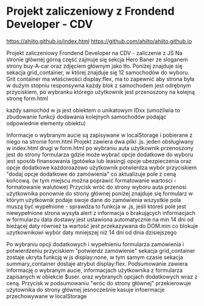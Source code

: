 # Projekt zaliczeniowy z Frondend Developer - CDV 

https://ahiito.github.io/index.html
https://github.com/ahiito/ahiito.github.io

Projekt zaliczeniowy Frondend Developer na CDV - zaliczenie z JS 
Na stronie głównej górną część zajmuje się sekcja Hero Baner ze sloganem strony buy-A-car oraz zdjęciem głównym jako tło. Poniżej znajduje się sekacja grid_container, w której znajduje się 12 samochodów do wyboru.
Grit container ma właściwości display:flex, ma to zapewnić aby strona była w dużym stopniu responsywna 
każdy blok z samochodem jest odrębnym przyciskiem, po wybranku którego użytkownik jest przenoszony na kolejną stronę form.html 

każdy samochód w js jest obiektem o unikatowym IDxx
(umożliwia to zbudowanie funkcji dodawania kolejnych samochodów podając odpowiednie elementy obiektu) 

Informacje o wybranym aucie są zapisywane w localStorage i pobierane z niego na stronie form.html 
Projekt zawiera dwa pliki .js. jeden obsługiwany w index.html drugi w form.html
po wybraniu auta użytkownik przenoszony jest do strony formularza gdzie może wybrać opcje dodatkowe 
do wyboru jest sposób finansowania (gotówka lub leasing)
opcje ubezpieczenia oraz opcje dodatkowe 
każdoroazowo użytkownik potwierdza wybór przyciskiem "dodaj opcje dodatkowe do zamówienia" co aktualizuje pole z ceną końcową. 
(w tym miejscu można poprawić formatowanie wartości - formatowanie walutowe)
Przycisk wróć do strony wyboru auta przenosi użytkownika ponownie do strony głównej 
poniżej znajduje się formularz w którym użytkownik podaje swoje dane do zamówienia 
wszystkie pola muszą być wypełnione - sprawdza to funkcja w .js, jeśli któreś pole jest niewypełnione strona wysyła alert z informacja o brakujących informacjach w formularzu 
data dostawy jest ustawiona automatycznie na min 14 dni od bieżącej daty również ta wartość jest przekazywana do DOM.min co blokuje uzytkownikowi wybór daty mniejszej niż 14 dni od dnia dzisiejszego 

Po wybraniu opcji dodatkowych i wypełnieniu formularza zamówienia i potwierdzeniu przyciskiem "potwierdz zamówienie" 
sekacja grid_container zostaje ukryta funkcją w js display:none, w tym samym czasie sekacja summary_container dostaje atrybut display:flex. Podsumowanie zawiera informację o wybranym aucie, informacjach użytkownika z formularza zapisanych w obiekcie $user. oraz wybranych opcjach dodatkowych wraz z ceną. 
Przycisk w podsumowaniu "wróc do strony głównej" przekierowuje użytownika do strony głównej jesnocześnie kasuje infoermacje przechowywane w localStorage 
